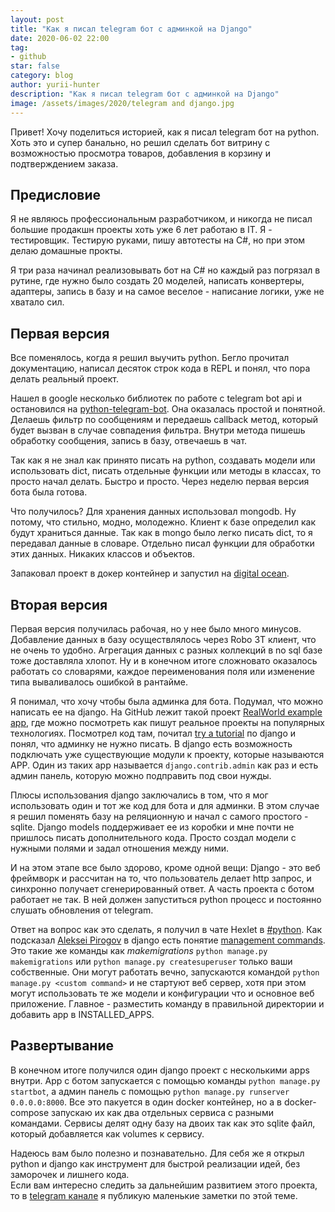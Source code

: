 ```yaml
---
layout: post
title: "Как я писал telegram бот с админкой на Django"
date: 2020-06-02 22:00
tag:
- github
star: false
category: blog
author: yurii-hunter
description: "Как я писал telegram бот с админкой на Django"
image: /assets/images/2020/telegram and django.jpg
---
```

Привет! Хочу поделиться историей, как я писал telegram бот на python. Хоть это и супер банально, но решил сделать бот витрину с возможностью просмотра товаров, добавления в корзину и подтверждением заказа.

## Предисловие
Я не являюсь профессиональным разработчиком, и никогда не писал большие продакшн проекты хоть уже 6 лет работаю в IT. Я - тестировщик. Тестирую руками, пишу автотесты на C#, но при этом делаю домашные прокты.

Я три раза начинал реализовывать бот на C# но каждый раз погрязал в рутине, где нужно было создать 20 моделей, написать конвертеры, адаптеры, запись в базу и на самое веселое - написание логики, уже не хватало сил.

## Первая версия
Все поменялось, когда я решил выучить python. Бегло прочитал документацию, написал десяток строк кода в REPL и понял, что пора делать реальный проект.

Нашел в google несколько библиотек по работе с telegram bot api и остановился на [python-telegram-bot](https://github.com/python-telegram-bot/python-telegram-bot). Она оказалась простой и понятной. Делаешь фильтр по сообщениям и передаешь callback метод, который будет вызван в случае совпадения фильтра. Внутри метода пишешь обработку сообщения, запись в базу, отвечаешь в чат.

Так как я не знал как принято писать на python, создавать модели или использовать dict, писать отдельные функции или методы в классах, то просто начал делать. Быстро и просто. Через неделю первая версия бота была готова.

Что получилось? Для хранения данных использовал mongodb. Ну потому, что стильно, модно, молодежно. Клиент к базе определил как будут храниться данные. Так как в mongo было легко писать dict, то я передавал данные в словаре. Отдельно писал функции для обработки этих данных. Никаких классов и объектов.

Запаковал проект в докер контейнер и запустил на [digital ocean](https://m.do.co/c/c12fb1e2c7e0).

## Вторая версия
Первая версия получилась рабочая, но у нее было много минусов. Добавление данных в базу осуществлялось через Robo 3T клиент, что не очень то удобно. Агрегация данных с разных коллекций в no sql базе тоже доставляла хлопот. Ну и в конечном итоге сложновато оказалось работать со словарями, каждое переименования поля или изменение типа вываливалось ошибкой в рантайме.

Я понимал, что хочу чтобы была админка для бота. Подумал, что можно написать ее на django. На GitHub лежит такой проект [RealWorld example app](https://github.com/gothinkster/realworld), где можно посмотреть как пишут реальное проекты на популярных технологиях. Посмотрел код там, почитал [try a tutorial](https://docs.djangoproject.com/en/3.0/intro/tutorial01/) по django и понял, что админку не нужно писать. В django есть возможность подключать уже существующие модули к проекту, которые называются APP. Один из таких app называется `django.contrib.admin` как раз и есть админ панель, которую можно подправить под свои нужды.

Плюсы использования django заключались в том, что я мог использовать один и тот же код для бота и для админки. В этом случае я решил поменять базу на реляционную и начал с самого простого - sqlite. Django models поддерживает ее из коробки и мне почти не пришлось писать дополнительного кода. Просто создал модели с нужными полями и задал отношения между ними.

И на этом этапе все было здорово, кроме одной вещи: Django - это веб фреймворк и рассчитан на то, что пользователь делает http запрос, и синхронно получает сгенерированный ответ. А часть проекта с ботом работает не так. В ней должен запуститься python процесс и постоянно слушать обновления от telegram.

Ответ на вопрос как это сделать, я получил в чате Hexlet в [#python](https://hexlet-ru.slack.com/archives/C06EG6717). Как подсказал [Aleksei Pirogov](https://ru.hexlet.io/u/astynax) в django есть понятие [management commands](https://docs.djangoproject.com/en/3.0/howto/custom-management-commands/). Это такие же команды как *makemigrations* `python manage.py makemigrations` или `python manage.py createsuperuser` только ваши собственные. Они могут работать вечно, запускаются командой `python manage.py <custom command>` и не стартуют веб сервер, хотя при этом могут использовать те же модели и конфигурации что и основное веб приложение. Главное - разместить команду в правильной директории и добавить app в INSTALLED_APPS.

## Развертывание
В конечном итоге получился один django проект с несколькими apps внутри. App с ботом запускается с помощью команды `python manage.py startbot`, а админ панель с помощью `python manage.py runserver 0.0.0.0:8000`. Все это пакуется в один docker контейнер, но а в docker-compose запускаю их как два отдельных сервиса с разными командами. Сервисы делят одну базу на двоих так как это sqlite файл, который добавляется как volumes к сервису.

Надеюсь вам было полезно и познавательно. Для себя же я открыл python и django как инструмент для быстрой реализации идей, без заморочек и лишнего кода.  
Если вам интересно следить за дальнейшим развитием этого проекта, то в [telegram канале](https://t.me/joinchat/AAAAAEZDzGrrUlGA1TOr9g) я публикую маленькие заметки по этой теме.